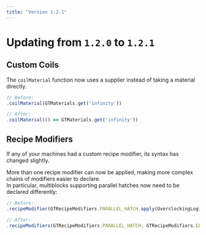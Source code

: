 ```yaml
---
title: "Version 1.2.1"
---
```



# Updating from `1.2.0` to `1.2.1`


## Custom Coils

The `coilMaterial` function now uses a supplier instead of taking a material directly.

```js
// Before:
.coilMaterial(GTMaterials.get('infinity'))

// After:
.coilMaterial(() => GTMaterials.get('infinity'))
```


## Recipe Modifiers

If any of your machines had a custom recipe modifier, its syntax has changed slightly.

More than one recipe modifier can now be applied, making more complex chains of modifiers easier to declare.  
In particular, multiblocks supporting parallel hatches now need to be declared differently:

```js
// Before:
.recipeModifier(GTRecipeModifiers.PARALLEL_HATCH.apply(OverclockingLogic.PERFECT_OVERCLOCK, GTRecipeModifiers.ELECTRIC_OVERCLOCK))

// After:
.recipeModifiers(GTRecipeModifiers.PARALLEL_HATCH, GTRecipeModifiers.ELECTRIC_OVERCLOCK.apply(OverclockingLogic.PERFECT_OVERCLOCK))
```